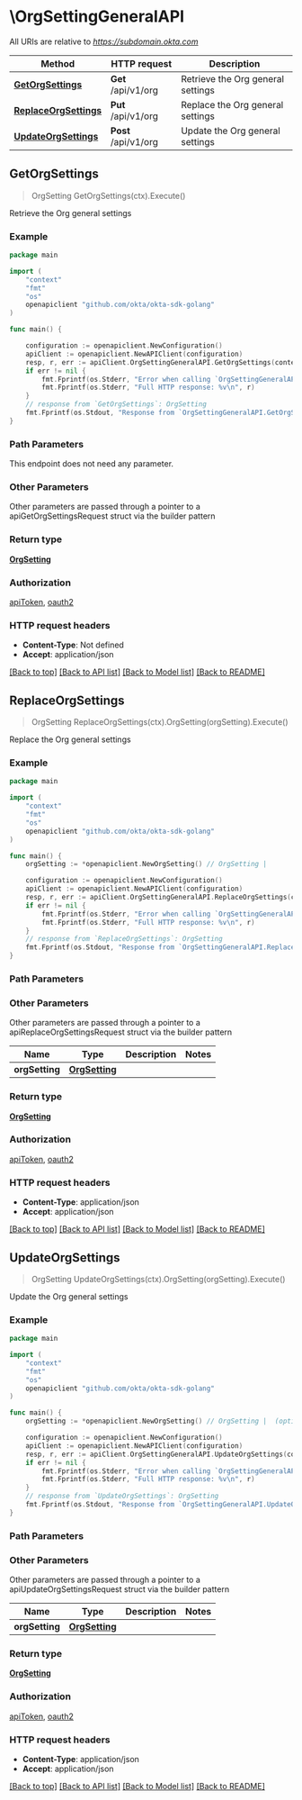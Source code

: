 # \OrgSettingGeneralAPI

All URIs are relative to *https://subdomain.okta.com*

Method | HTTP request | Description
------------- | ------------- | -------------
[**GetOrgSettings**](OrgSettingGeneralAPI.md#GetOrgSettings) | **Get** /api/v1/org | Retrieve the Org general settings
[**ReplaceOrgSettings**](OrgSettingGeneralAPI.md#ReplaceOrgSettings) | **Put** /api/v1/org | Replace the Org general settings
[**UpdateOrgSettings**](OrgSettingGeneralAPI.md#UpdateOrgSettings) | **Post** /api/v1/org | Update the Org general settings



## GetOrgSettings

> OrgSetting GetOrgSettings(ctx).Execute()

Retrieve the Org general settings



### Example

```go
package main

import (
	"context"
	"fmt"
	"os"
	openapiclient "github.com/okta/okta-sdk-golang"
)

func main() {

	configuration := openapiclient.NewConfiguration()
	apiClient := openapiclient.NewAPIClient(configuration)
	resp, r, err := apiClient.OrgSettingGeneralAPI.GetOrgSettings(context.Background()).Execute()
	if err != nil {
		fmt.Fprintf(os.Stderr, "Error when calling `OrgSettingGeneralAPI.GetOrgSettings``: %v\n", err)
		fmt.Fprintf(os.Stderr, "Full HTTP response: %v\n", r)
	}
	// response from `GetOrgSettings`: OrgSetting
	fmt.Fprintf(os.Stdout, "Response from `OrgSettingGeneralAPI.GetOrgSettings`: %v\n", resp)
}
```

### Path Parameters

This endpoint does not need any parameter.

### Other Parameters

Other parameters are passed through a pointer to a apiGetOrgSettingsRequest struct via the builder pattern


### Return type

[**OrgSetting**](OrgSetting.md)

### Authorization

[apiToken](../README.md#apiToken), [oauth2](../README.md#oauth2)

### HTTP request headers

- **Content-Type**: Not defined
- **Accept**: application/json

[[Back to top]](#) [[Back to API list]](../README.md#documentation-for-api-endpoints)
[[Back to Model list]](../README.md#documentation-for-models)
[[Back to README]](../README.md)


## ReplaceOrgSettings

> OrgSetting ReplaceOrgSettings(ctx).OrgSetting(orgSetting).Execute()

Replace the Org general settings



### Example

```go
package main

import (
	"context"
	"fmt"
	"os"
	openapiclient "github.com/okta/okta-sdk-golang"
)

func main() {
	orgSetting := *openapiclient.NewOrgSetting() // OrgSetting | 

	configuration := openapiclient.NewConfiguration()
	apiClient := openapiclient.NewAPIClient(configuration)
	resp, r, err := apiClient.OrgSettingGeneralAPI.ReplaceOrgSettings(context.Background()).OrgSetting(orgSetting).Execute()
	if err != nil {
		fmt.Fprintf(os.Stderr, "Error when calling `OrgSettingGeneralAPI.ReplaceOrgSettings``: %v\n", err)
		fmt.Fprintf(os.Stderr, "Full HTTP response: %v\n", r)
	}
	// response from `ReplaceOrgSettings`: OrgSetting
	fmt.Fprintf(os.Stdout, "Response from `OrgSettingGeneralAPI.ReplaceOrgSettings`: %v\n", resp)
}
```

### Path Parameters



### Other Parameters

Other parameters are passed through a pointer to a apiReplaceOrgSettingsRequest struct via the builder pattern


Name | Type | Description  | Notes
------------- | ------------- | ------------- | -------------
 **orgSetting** | [**OrgSetting**](OrgSetting.md) |  | 

### Return type

[**OrgSetting**](OrgSetting.md)

### Authorization

[apiToken](../README.md#apiToken), [oauth2](../README.md#oauth2)

### HTTP request headers

- **Content-Type**: application/json
- **Accept**: application/json

[[Back to top]](#) [[Back to API list]](../README.md#documentation-for-api-endpoints)
[[Back to Model list]](../README.md#documentation-for-models)
[[Back to README]](../README.md)


## UpdateOrgSettings

> OrgSetting UpdateOrgSettings(ctx).OrgSetting(orgSetting).Execute()

Update the Org general settings



### Example

```go
package main

import (
	"context"
	"fmt"
	"os"
	openapiclient "github.com/okta/okta-sdk-golang"
)

func main() {
	orgSetting := *openapiclient.NewOrgSetting() // OrgSetting |  (optional)

	configuration := openapiclient.NewConfiguration()
	apiClient := openapiclient.NewAPIClient(configuration)
	resp, r, err := apiClient.OrgSettingGeneralAPI.UpdateOrgSettings(context.Background()).OrgSetting(orgSetting).Execute()
	if err != nil {
		fmt.Fprintf(os.Stderr, "Error when calling `OrgSettingGeneralAPI.UpdateOrgSettings``: %v\n", err)
		fmt.Fprintf(os.Stderr, "Full HTTP response: %v\n", r)
	}
	// response from `UpdateOrgSettings`: OrgSetting
	fmt.Fprintf(os.Stdout, "Response from `OrgSettingGeneralAPI.UpdateOrgSettings`: %v\n", resp)
}
```

### Path Parameters



### Other Parameters

Other parameters are passed through a pointer to a apiUpdateOrgSettingsRequest struct via the builder pattern


Name | Type | Description  | Notes
------------- | ------------- | ------------- | -------------
 **orgSetting** | [**OrgSetting**](OrgSetting.md) |  | 

### Return type

[**OrgSetting**](OrgSetting.md)

### Authorization

[apiToken](../README.md#apiToken), [oauth2](../README.md#oauth2)

### HTTP request headers

- **Content-Type**: application/json
- **Accept**: application/json

[[Back to top]](#) [[Back to API list]](../README.md#documentation-for-api-endpoints)
[[Back to Model list]](../README.md#documentation-for-models)
[[Back to README]](../README.md)

